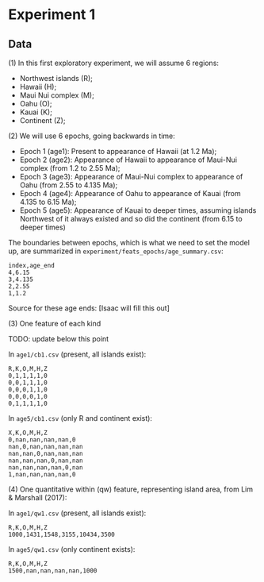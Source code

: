 # Experiment 1

## Data

(1) In this first exploratory experiment, we will assume 6 regions:
  
  * Northwest islands (R);
  * Hawaii (H);
  * Maui Nui complex (M);
  * Oahu (O);
  * Kauai (K);
  * Continent (Z);
  
(2) We will use 6 epochs, going backwards in time:

  * Epoch 1 (age1): Present to appearance of Hawaii (at 1.2 Ma);
  * Epoch 2 (age2): Appearance of Hawaii to appearance of Maui-Nui complex (from 1.2 to 2.55 Ma);
  * Epoch 3 (age3): Appearance of Maui-Nui complex to appearance of Oahu (from 2.55 to 4.135 Ma);
  * Epoch 4 (age4): Appearance of Oahu to appearance of Kauai (from 4.135 to 6.15 Ma);
  * Epoch 5 (age5): Appearance of Kauai to deeper times, assuming islands Northwest of it always existed and so did the continent (from 6.15 to deeper times)
  
The boundaries between epochs, which is what we need to set the model up, are summarized in `experiment/feats_epochs/age_summary.csv`:

```
index,age_end
4,6.15
3,4.135
2,2.55
1,1.2
```

Source for these age ends: [Isaac will fill this out]

(3) One feature of each kind

TODO: update below this point

In `age1/cb1.csv` (present, all islands exist):

```
R,K,O,M,H,Z
0,1,1,1,1,0
0,0,1,1,1,0
0,0,0,1,1,0
0,0,0,0,1,0
0,1,1,1,1,0
```

In `age5/cb1.csv` (only R and continent exist):

```
X,K,O,M,H,Z
0,nan,nan,nan,nan,0
nan,0,nan,nan,nan,nan
nan,nan,0,nan,nan,nan
nan,nan,nan,0,nan,nan
nan,nan,nan,nan,0,nan
1,nan,nan,nan,nan,0
```

(4) One quantitative within (qw) feature, representing island area, from Lim & Marshall (2017):

In `age1/qw1.csv` (present, all islands exist):

```
R,K,O,M,H,Z
1000,1431,1548,3155,10434,3500
```

In `age5/qw1.csv` (only continent exists):

```
R,K,O,M,H,Z
1500,nan,nan,nan,nan,1000
```

